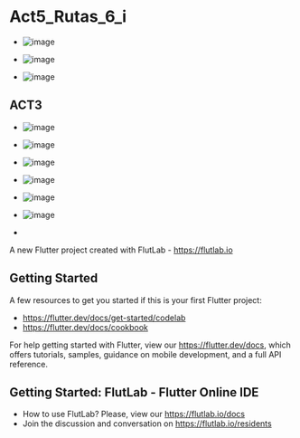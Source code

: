 # Act5_Rutas_6_i

- ![image](https://github.com/user-attachments/assets/05c7400d-6abe-4fdf-b13b-df1b5c49670e)



- ![image](https://github.com/user-attachments/assets/9c86ace3-de38-40af-adf2-aadc1f16a6e1)


- ![image](https://github.com/user-attachments/assets/b41cef3d-0c7e-47e2-87eb-0fbe4ac78285)


## ACT3

- ![image](https://github.com/user-attachments/assets/30b32097-10d5-4d2b-936b-6a46c5bea4ce)

- ![image](https://github.com/user-attachments/assets/0a43ccc3-4d08-4890-ac44-4410e249c1f1)

- ![image](https://github.com/user-attachments/assets/862e3e00-23eb-4e0c-97cb-7017fbef5bea)

- ![image](https://github.com/user-attachments/assets/d77662fa-14b3-4bcd-94ee-028dc1fa6d8a)

- ![image](https://github.com/user-attachments/assets/90761936-9e19-4403-9d6d-53aaee05a706)

- ![image](https://github.com/user-attachments/assets/81d67090-c5a6-480c-b0b1-e44bd30868a1)

-


A new Flutter project created with FlutLab - https://flutlab.io

## Getting Started

A few resources to get you started if this is your first Flutter project:

- https://flutter.dev/docs/get-started/codelab
- https://flutter.dev/docs/cookbook

For help getting started with Flutter, view our
https://flutter.dev/docs, which offers tutorials,
samples, guidance on mobile development, and a full API reference.

## Getting Started: FlutLab - Flutter Online IDE

- How to use FlutLab? Please, view our https://flutlab.io/docs
- Join the discussion and conversation on https://flutlab.io/residents
